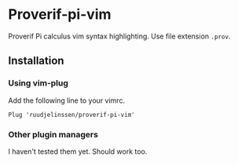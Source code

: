 # Proverif-pi-vim
Proverif Pi calculus vim syntax highlighting. Use file extension `.prov`.

## Installation
### Using vim-plug
Add the following line to your vimrc.
```
Plug 'ruudjelinssen/proverif-pi-vim'
```

### Other plugin managers
I haven't tested them yet. Should work too.

